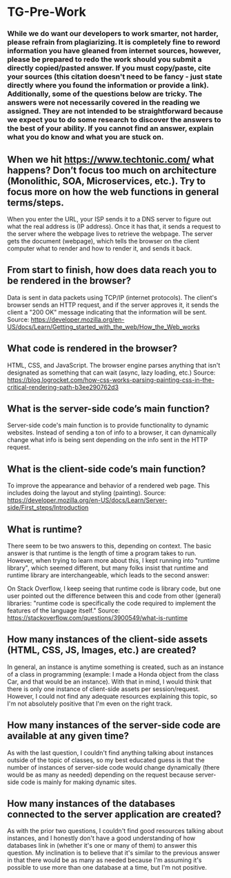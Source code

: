 # TG-Pre-Work

### While we do want our developers to work smarter, not harder, please refrain from plagiarizing.  It is completely fine to reword information you have gleaned from internet sources, however, please be prepared to redo the work should you submit a directly copied/pasted answer.  If you must copy/paste, cite your sources (this citation doesn't need to be fancy - just state directly where you found the information or provide a link).  Additionally, some of the questions below are tricky.  The answers were not necessarily covered in the reading we assigned.  They are not intended to be straightforward because we expect you to do some research to discover the answers to the best of your ability.  If you cannot find an answer, explain what you do know and what you are stuck on.  

## When we hit https://www.techtonic.com/ what happens? Don’t focus too much on architecture (Monolithic, SOA, Microservices, etc.). Try to focus more on how the web functions in general terms/steps.

When you enter the URL, your ISP sends it to a DNS server to figure out what the real address is (IP address). Once it has that, it sends a request to the server where the webpage lives to retrieve the webpage. The server gets the document (webpage), which tells the browser on the client computer what to render and how to render it, and sends it back.

## From start to finish, how does data reach you to be rendered in the browser?

Data is sent in data packets using TCP/IP (internet protocols). The client's browser sends an HTTP request, and if the server approves it, it sends the client a "200 OK" message indicating that the information will be sent. Source: https://developer.mozilla.org/en-US/docs/Learn/Getting_started_with_the_web/How_the_Web_works

## What code is rendered in the browser?

HTML, CSS, and JavaScript. The browser engine parses anything that isn't designated as something that can wait (async, lazy loading, etc.) Source: https://blog.logrocket.com/how-css-works-parsing-painting-css-in-the-critical-rendering-path-b3ee290762d3

## What is the server-side code’s main function?

Server-side code's main function is to provide functionality to dynamic websites. Instead of sending a ton of info to a browser, it can dynamically change what info is being sent depending on the info sent in the HTTP request.

## What is the client-side code’s main function?

To improve the appearance and behavior of a rendered web page. This includes doing the layout and styling (painting). Source: https://developer.mozilla.org/en-US/docs/Learn/Server-side/First_steps/Introduction

## What is runtime?
There seem to be two answers to this, depending on context. The basic answer is that runtime is the length of time a program takes to run. However, when trying to learn more about this, I kept running into "runtime library", which seemed different, but many folks insist that runtime and runtime library are interchangeable, which leads to the second answer:

On Stack Overflow, I keep seeing that runtime code is library code, but one user pointed out the difference between this and code from other (general) libraries: "runtime code is specifically the code required to implement the features of the language itself." Source: https://stackoverflow.com/questions/3900549/what-is-runtime

## How many instances of the client-side assets (HTML, CSS, JS, Images, etc.) are created?

In general, an instance is anytime something is created, such as an instance of a class in programming (example: I made a Honda object from the class Car, and that would be an instance). With that in mind, I would think that there is only one instance of client-side assets per session/request. However, I could not find any adequate resources explaining this topic, so I'm not absolutely positive that I'm even on the right track.

## How many instances of the server-side code are available at any given time?

As with the last question, I couldn't find anything talking about instances outside of the topic of classes, so my best educated guess is that the number of instances of server-side code would change dynamically (there would be as many as needed) depending on the request because server-side code is mainly for making dynamic sites.

## How many instances of the databases connected to the server application are created?

As with the prior two questions, I couldn't find good resources talking about instances, and I honestly don't have a good understanding of how databases link in (whether it's one or many of them) to answer this question. My inclination is to believe that it's similar to the previous answer in that there would be as many as needed because I'm assuming it's possible to use more than one database at a time, but I'm not positive.
